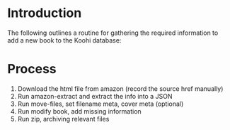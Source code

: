 # Introduction
The following outlines a routine for gathering the required information to add a new book to the Koohi database:

# Process
1. Download the html file from amazon (record the source href manually)
2. Run amazon-extract and extract the info into a JSON
3. Run move-files, set filename meta, cover meta (optional)
4. Run modify book, add missing information
5. Run zip, archiving relevant files